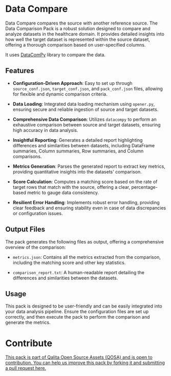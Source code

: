 # Data Compare

Data Compare compares the source with another reference source.
The Data Comparison Pack is a robust solution designed to compare and analyze datasets in the healthcare domain. It provides detailed insights into how well the target dataset is represented within the source dataset, offering a thorough comparison based on user-specified columns.

It uses [DataComPy](https://github.com/capitalone/datacompy) library to compare the data.

## Features

- **Configuration-Driven Approach**: Easy to set up through `source_conf.json`, `target_conf.json`, and `pack_conf.json` files, allowing for flexible and dynamic comparison criteria.

- **Data Loading**: Integrated data loading mechanism using `opener.py`, ensuring secure and reliable ingestion of source and target datasets.

- **Comprehensive Data Comparison**: Utilizes `datacompy` to perform an exhaustive comparison between source and target datasets, ensuring high accuracy in data analysis.

- **Insightful Reporting**: Generates a detailed report highlighting differences and similarities between datasets, including DataFrame summaries, Column summaries, Row summaries, and Column comparisons.

- **Metrics Generation**: Parses the generated report to extract key metrics, providing quantitative insights into the datasets' comparison.

- **Score Calculation**: Computes a matching score based on the rate of target rows that match with the source, offering a clear, percentage-based metric to gauge data consistency.

- **Resilient Error Handling**: Implements robust error handling, providing clear feedback and ensuring stability even in case of data discrepancies or configuration issues.

## Output Files
The pack generates the following files as output, offering a comprehensive overview of the comparison:

- `metrics.json`: Contains all the metrics extracted from the comparison, including the matching score and other key statistics.

- `comparison_report.txt`: A human-readable report detailing the differences and similarities between the datasets.

## Usage
This pack is designed to be user-friendly and can be easily integrated into your data analysis pipeline. Ensure the configuration files are set up correctly, and then execute the pack to perform the comparison and generate the metrics.

# Contribute

[This pack is part of Qalita Open Source Assets (QOSA) and is open to contribution. You can help us improve this pack by forking it and submitting a pull request here.](https://github.com/qalita-io/packs)
